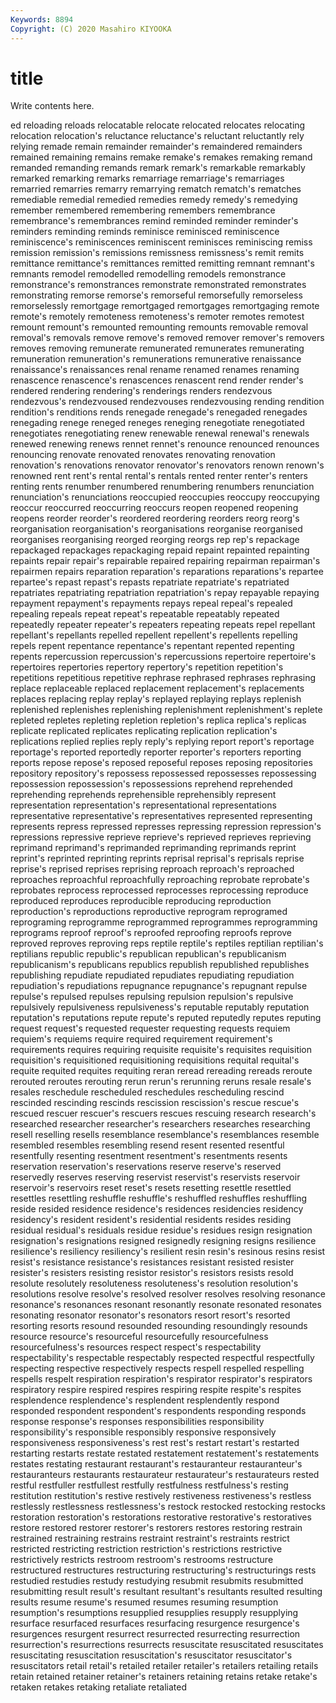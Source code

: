 ```yaml
---
Keywords: 8894
Copyright: (C) 2020 Masahiro KIYOOKA
---
```


# title

Write contents here.

ed reloading
reloads relocatable relocate relocated relocates relocating relocation relocation's reluctance reluctance's
reluctant reluctantly rely relying remade remain remainder remainder's remaindered remainders
remained remaining remains remake remake's remakes remaking remand remanded remanding
remands remark remark's remarkable remarkably remarked remarking remarks remarriage remarriage's
remarriages remarried remarries remarry remarrying rematch rematch's rematches remediable remedial
remedied remedies remedy remedy's remedying remember remembered remembering remembers remembrance
remembrance's remembrances remind reminded reminder reminder's reminders reminding reminds reminisce
reminisced reminiscence reminiscence's reminiscences reminiscent reminisces reminiscing remiss remission remission's
remissions remissness remissness's remit remits remittance remittance's remittances remitted remitting
remnant remnant's remnants remodel remodelled remodelling remodels remonstrance remonstrance's remonstrances
remonstrate remonstrated remonstrates remonstrating remorse remorse's remorseful remorsefully remorseless remorselessly
remortgage remortgaged remortgages remortgaging remote remote's remotely remoteness remoteness's remoter
remotes remotest remount remount's remounted remounting remounts removable removal removal's
removals remove remove's removed remover remover's removers removes removing remunerate
remunerated remunerates remunerating remuneration remuneration's remunerations remunerative renaissance renaissance's renaissances
renal rename renamed renames renaming renascence renascence's renascences renascent rend
render render's rendered rendering rendering's renderings renders rendezvous rendezvous's rendezvoused
rendezvouses rendezvousing rending rendition rendition's renditions rends renegade renegade's renegaded
renegades renegading renege reneged reneges reneging renegotiate renegotiated renegotiates renegotiating
renew renewable renewal renewal's renewals renewed renewing renews rennet rennet's
renounce renounced renounces renouncing renovate renovated renovates renovating renovation renovation's
renovations renovator renovator's renovators renown renown's renowned rent rent's rental
rental's rentals rented renter renter's renters renting rents renumber renumbered
renumbering renumbers renunciation renunciation's renunciations reoccupied reoccupies reoccupy reoccupying reoccur
reoccurred reoccurring reoccurs reopen reopened reopening reopens reorder reorder's reordered
reordering reorders reorg reorg's reorganisation reorganisation's reorganisations reorganise reorganised reorganises
reorganising reorged reorging reorgs rep rep's repackage repackaged repackages repackaging
repaid repaint repainted repainting repaints repair repair's repairable repaired repairing
repairman repairman's repairmen repairs reparation reparation's reparations reparations's repartee repartee's
repast repast's repasts repatriate repatriate's repatriated repatriates repatriating repatriation repatriation's
repay repayable repaying repayment repayment's repayments repays repeal repeal's repealed
repealing repeals repeat repeat's repeatable repeatably repeated repeatedly repeater repeater's
repeaters repeating repeats repel repellant repellant's repellants repelled repellent repellent's
repellents repelling repels repent repentance repentance's repentant repented repenting repents
repercussion repercussion's repercussions repertoire repertoire's repertoires repertories repertory repertory's repetition
repetition's repetitions repetitious repetitive rephrase rephrased rephrases rephrasing replace replaceable
replaced replacement replacement's replacements replaces replacing replay replay's replayed replaying
replays replenish replenished replenishes replenishing replenishment replenishment's replete repleted repletes
repleting repletion repletion's replica replica's replicas replicate replicated replicates replicating
replication replication's replications replied replies reply reply's replying report report's
reportage reportage's reported reportedly reporter reporter's reporters reporting reports repose
repose's reposed reposeful reposes reposing repositories repository repository's repossess repossessed
repossesses repossessing repossession repossession's repossessions reprehend reprehended reprehending reprehends reprehensible
reprehensibly represent representation representation's representational representations representative representative's representatives represented
representing represents repress repressed represses repressing repression repression's repressions repressive
reprieve reprieve's reprieved reprieves reprieving reprimand reprimand's reprimanded reprimanding reprimands
reprint reprint's reprinted reprinting reprints reprisal reprisal's reprisals reprise reprise's
reprised reprises reprising reproach reproach's reproached reproaches reproachful reproachfully reproaching
reprobate reprobate's reprobates reprocess reprocessed reprocesses reprocessing reproduce reproduced reproduces
reproducible reproducing reproduction reproduction's reproductions reproductive reprogram reprogramed reprograming reprogramme
reprogrammed reprogrammes reprogramming reprograms reproof reproof's reproofed reproofing reproofs reprove
reproved reproves reproving reps reptile reptile's reptiles reptilian reptilian's reptilians
republic republic's republican republican's republicanism republicanism's republicans republics republish republished
republishes republishing repudiate repudiated repudiates repudiating repudiation repudiation's repudiations repugnance
repugnance's repugnant repulse repulse's repulsed repulses repulsing repulsion repulsion's repulsive
repulsively repulsiveness repulsiveness's reputable reputably reputation reputation's reputations repute repute's
reputed reputedly reputes reputing request request's requested requester requesting requests
requiem requiem's requiems require required requirement requirement's requirements requires requiring
requisite requisite's requisites requisition requisition's requisitioned requisitioning requisitions requital requital's
requite requited requites requiting reran reread rereading rereads reroute rerouted
reroutes rerouting rerun rerun's rerunning reruns resale resale's resales reschedule
rescheduled reschedules rescheduling rescind rescinded rescinding rescinds rescission rescission's rescue
rescue's rescued rescuer rescuer's rescuers rescues rescuing research research's researched
researcher researcher's researchers researches researching resell reselling resells resemblance resemblance's
resemblances resemble resembled resembles resembling resend resent resented resentful resentfully
resenting resentment resentment's resentments resents reservation reservation's reservations reserve reserve's
reserved reservedly reserves reserving reservist reservist's reservists reservoir reservoir's reservoirs
reset reset's resets resetting resettle resettled resettles resettling reshuffle reshuffle's
reshuffled reshuffles reshuffling reside resided residence residence's residences residencies residency
residency's resident resident's residential residents resides residing residual residual's residuals
residue residue's residues resign resignation resignation's resignations resigned resignedly resigning
resigns resilience resilience's resiliency resiliency's resilient resin resin's resinous resins
resist resist's resistance resistance's resistances resistant resisted resister resister's resisters
resisting resistor resistor's resistors resists resold resolute resolutely resoluteness resoluteness's
resolution resolution's resolutions resolve resolve's resolved resolver resolves resolving resonance
resonance's resonances resonant resonantly resonate resonated resonates resonating resonator resonator's
resonators resort resort's resorted resorting resorts resound resounded resounding resoundingly
resounds resource resource's resourceful resourcefully resourcefulness resourcefulness's resources respect respect's
respectability respectability's respectable respectably respected respectful respectfully respecting respective respectively
respects respell respelled respelling respells respelt respiration respiration's respirator respirator's
respirators respiratory respire respired respires respiring respite respite's respites resplendence
resplendence's resplendent resplendently respond responded respondent respondent's respondents responding responds
response response's responses responsibilities responsibility responsibility's responsible responsibly responsive responsively
responsiveness responsiveness's rest rest's restart restart's restarted restarting restarts restate
restated restatement restatement's restatements restates restating restaurant restaurant's restauranteur restauranteur's
restauranteurs restaurants restaurateur restaurateur's restaurateurs rested restful restfuller restfullest restfully
restfulness restfulness's resting restitution restitution's restive restively restiveness restiveness's restless
restlessly restlessness restlessness's restock restocked restocking restocks restoration restoration's restorations
restorative restorative's restoratives restore restored restorer restorer's restorers restores restoring
restrain restrained restraining restrains restraint restraint's restraints restrict restricted restricting
restriction restriction's restrictions restrictive restrictively restricts restroom restroom's restrooms restructure
restructured restructures restructuring restructuring's restructurings rests restudied restudies restudy restudying
resubmit resubmits resubmitted resubmitting result result's resultant resultant's resultants resulted
resulting results resume resume's resumed resumes resuming resumption resumption's resumptions
resupplied resupplies resupply resupplying resurface resurfaced resurfaces resurfacing resurgence resurgence's
resurgences resurgent resurrect resurrected resurrecting resurrection resurrection's resurrections resurrects resuscitate
resuscitated resuscitates resuscitating resuscitation resuscitation's resuscitator resuscitator's resuscitators retail retail's
retailed retailer retailer's retailers retailing retails retain retained retainer retainer's
retainers retaining retains retake retake's retaken retakes retaking retaliate retaliated

